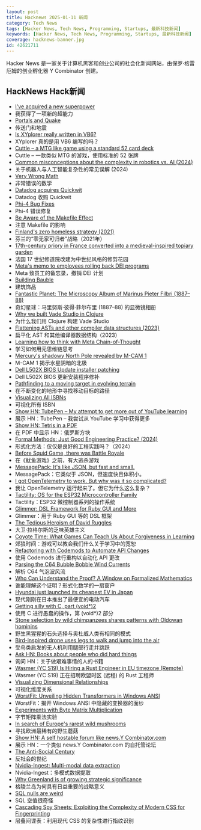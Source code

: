 ```yaml
---
layout: post
title: Hacknews 2025-01-11 新闻
category: Tech News
tags: [Hacker News, Tech News, Programming, Startups, 最新科技新闻]
keywords: [Hacker News, Tech News, Programming, Startups, 最新科技新闻]
coverage: hacknews-banner.jpg
id: 42621711
---
```


Hacker News 是一家关于计算机黑客和创业公司的社会化新闻网站，由保罗·格雷厄姆的创业孵化器 Y Combinator 创建。

## HackNews Hack新闻

- [I've acquired a new superpower](https://danielwirtz.com/blog/spot-the-difference-superpower)
- 我获得了一项新的超能力
- [Portals and Quake](https://30fps.net/pages/pvs-portals-and-quake/)
- 传送门和地震
- [Is XYplorer really written in VB6?](https://www.xyplorer.com/faq-topic.php?id=VB6)
- XYplorer 真的是用 VB6 编写的吗？
- [Cuttle – a MTG like game using a standard 52 card deck](https://www.pagat.com/combat/cuttle.html)
- Cuttle – 一款类似 MTG 的游戏，使用标准的 52 张牌
- [Common misconceptions about the complexity in robotics vs. AI (2024)](https://harimus.github.io//2024/05/31/motortask.html)
- 关于机器人与人工智能复杂性的常见误解 (2024)
- [Very Wrong Math](https://www.charlespetzold.com/blog/2025/01/Very-Wrong-Math.html)
- 非常错误的数学
- [Datadog acquires Quickwit](https://quickwit.io/blog/quickwit-joins-datadog)
- Datadog 收购 Quickwit
- [Phi-4 Bug Fixes](https://unsloth.ai/blog/phi4)
- Phi-4 错误修复
- [Be Aware of the Makefile Effect](https://blog.yossarian.net/2025/01/10/Be-aware-of-the-Makefile-effect)
- 注意 Makefile 的影响
- [Finland's zero homeless strategy (2021)](https://oecdecoscope.blog/2021/12/13/finlands-zero-homeless-strategy-lessons-from-a-success-story/)
- 芬兰的“零无家可归者”战略（2021年）
- [17th-century priory in France converted into a medieval-inspired topiary garden](https://www.houseandgarden.co.uk/gallery/prieure-de-vauboin-garden)
- 法国 17 世纪修道院改建为中世纪风格的修剪花园
- [Meta's memo to employees rolling back DEI programs](https://www.axios.com/2025/01/10/meta-dei-memo-employees-programs)
- Meta 致员工的备忘录，撤销 DEI 计划
- [Building Bauble](https://ianthehenry.com/posts/bauble/building-bauble/)
- 建筑饰品
- [Fantastic Planet: The Microscopy Album of Marinus Pieter Filbri (1887–88)](https://publicdomainreview.org/collection/marinus-pieter-filbri-microscopy/)
- 奇幻星球：马里努斯·彼得·菲尔布里 (1887–88) 的显微镜相册
- [Why we built Vade Studio in Clojure](https://bytes.vadelabs.com/doing-hard-things-while-living-life-why-we-built-vade-studio-in-clojure/)
- 为什么我们用 Clojure 构建 Vade Studio
- [Flattening ASTs and other compiler data structures (2023)](https://www.cs.cornell.edu/~asampson/blog/flattening.html)
- 扁平化 AST 和其他编译器数据结构（2023）
- [Learning how to think with Meta Chain-of-Thought](https://arxiv.org/abs/2501.04682)
- 学习如何用元思维链思考
- [Mercury's shadowy North Pole revealed by M-CAM 1](https://www.esa.int/ESA_Multimedia/Images/2025/01/Mercury_s_shadowy_north_pole_revealed_by_M-CAM_1)
- M-CAM 1 揭示水星阴暗的北极
- [Dell L502X BIOS Update installer patching](https://www.r9c.net/posts/dell-xps-15-l502x-bios-update-patching)
- Dell L502X BIOS 更新安装程序修补
- [Pathfinding to a moving target in evolving terrain](https://www.holm.dog/2025/01/finding-many-paths-to-moving-target-in.html)
- 在不断变化的地形中寻找移动目标的路径
- [Visualizing All ISBNs](https://annas-archive.org/blog/all-isbns.html)
- 可视化所有 ISBN
- [Show HN: TubePen – My attempt to get more out of YouTube learning](https://www.tubepen.com/)
- 展示 HN：TubePen – 我尝试从 YouTube 学习中获得更多
- [Show HN: Tetris in a PDF](https://th0mas.nl/downloads/pdftris.pdf)
- 在 PDF 中显示 HN：俄罗斯方块
- [Formal Methods: Just Good Engineering Practice? (2024)](https://brooker.co.za/blog/2024/04/17/formal)
- 形式化方法：仅仅是良好的工程实践吗？（2024）
- [Before Squid Game, there was Battle Royale](https://www.tokyoweekender.com/entertainment/movies-tv/before-squid-game-there-was-battle-royale/)
- 在《鱿鱼游戏》之前，有大逃杀游戏
- [MessagePack: It's like JSON, but fast and small.](https://msgpack.org/)
- MessagePack：它类似于 JSON，但速度快且体积小。
- [I got OpenTelemetry to work. But why was it so complicated?](https://iconsolutions.com/blog/i-got-opentelemetry-to-work-but-why-was-it-so-complicated/)
- 我让 OpenTelemetry 运行起来了。但它为什么这么复杂？
- [Tactility: OS for the ESP32 Microcontroller Family](https://tactility.one/#/)
- Tactility：ESP32 微控制器系列的操作系统
- [Glimmer: DSL Framework for Ruby GUI and More](https://github.com/AndyObtiva/glimmer)
- Glimmer：用于 Ruby GUI 等的 DSL 框架
- [The Tedious Heroism of David Ruggles](https://commonplace.online/article/the-tedious-heroism-of-david-ruggles/)
- 大卫·拉格尔斯的乏味英雄主义
- [Coyote Time: What Games Can Teach Us About Forgiveness in Learning](https://blogs.bsu.edu/teaching-innovation/2023/11/15/coyote-time-games-teach-forgiveness-learning/)
- 郊狼时间：游戏可以教会我们什么关于学习中的宽恕
- [Refactoring with Codemods to Automate API Changes](https://martinfowler.com/articles/codemods-api-refactoring.html)
- 使用 Codemods 进行重构以自动化 API 更改
- [Parsing the C64 Bubble Bobble Wind Currents](http://geon.github.io/programming/2025/01/05/bubble-bobble-c64-wind)
- 解析 C64 气泡波风流
- [Who Can Understand the Proof? A Window on Formalized Mathematics](https://writings.stephenwolfram.com/2025/01/who-can-understand-the-proof-a-window-on-formalized-mathematics/)
- 谁能理解这个证明？形式化数学的一扇窗户
- [Hyundai just launched its cheapest EV in Japan](https://electrek.co/2025/01/10/hyundai-just-launched-cheapest-ev-japan-starting-18000/)
- 现代刚刚在日本推出了最便宜的电动汽车
- [Getting silly with C, part (void*)2](https://lcamtuf.substack.com/p/getting-silly-with-c-part-void2)
- 使用 C 进行愚蠢的操作，第 (void*)2 部分
- [Stone selection by wild chimpanzees shares patterns with Oldowan hominins](https://www.sciencedirect.com/science/article/pii/S0047248424001337)
- 野生黑猩猩的石头选择与奥杜威人类有相同的模式
- [Bird-inspired drone uses legs to walk and jump into the air](https://spectrum.ieee.org/bird-drone)
- 受鸟类启发的无人机利用腿部行走并跳跃
- [Ask HN: Books about people who did hard things]()
- 询问 HN：关于做艰难事情的人的书籍
- [Wasmer (YC S19) Is Hiring a Rust Engineer in EU timezone (Remote)](https://www.workatastartup.com/jobs/41643)
- Wasmer (YC S19) 正在招聘欧盟时区 (远程) 的 Rust 工程师
- [Visualizing Dimensional Relationships](https://qlikdork.com/2024/12/visualizing-dimensional-relationships/)
- 可视化维度关系
- [WorstFit: Unveiling Hidden Transformers in Windows ANSI](https://blog.orange.tw/posts/2025-01-worstfit-unveiling-hidden-transformers-in-windows-ansi/)
- WorstFit：揭开 Windows ANSI 中隐藏的变换器的面纱
- [Experiments with Byte Matrix Multiplication](https://github.com/serge-sans-paille/i8mm)
- 字节矩阵乘法实验
- [In search of Europe's rarest wild mushrooms](https://www.bbc.com/travel/article/20250106-the-national-park-that-draws-mushroom-hunters-from-around-the-world)
- 寻找欧洲最稀有的野生蘑菇
- [Show HN: A self hostable forum like news.Y Combinator.com](https://lfx.lol/post?id=1)
- 展示 HN：一个类似 news.Y Combinator.com 的自托管论坛
- [The Anti-Social Century](https://www.theatlantic.com/magazine/archive/2025/02/american-loneliness-personality-politics/681091/)
- 反社会的世纪
- [Nvidia-Ingest: Multi-modal data extraction](https://github.com/NVIDIA/nv-ingest)
- Nvidia-Ingest：多模式数据提取
- [Why Greenland is of growing strategic significance](https://www.twz.com/news-features/why-greenland-is-of-growing-strategic-significance)
- 格陵兰岛为何具有日益重要的战略意义
- [SQL nulls are weird](https://jirevwe.github.io/sql-nulls-are-weird.html)
- SQL 空值很奇怪
- [Cascading Spy Sheets: Exploiting the Complexity of Modern CSS for Fingerprinting](https://cispa.de/en/research/publications/84162-cascading-spy-sheets-exploiting-the-complexity-of-modern-css-for-email-and-browser-fingerprinting)
- 层叠间谍表：利用现代 CSS 的复杂性进行指纹识别

